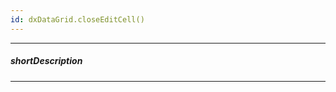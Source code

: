 ```yaml
---
id: dxDataGrid.closeEditCell()
---
```

---
##### shortDescription
<!-- Description goes here -->

---
<!-- Description goes here -->